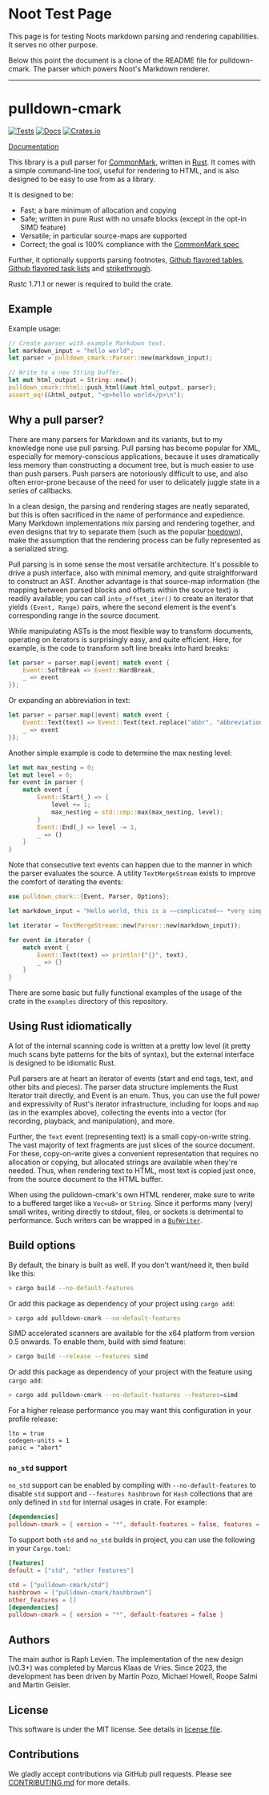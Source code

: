 # Noot Test Page

This page is for testing Noots markdown parsing and rendering capabilities.
It serves no other purpose.

Below this point the document is a clone of the README file for pulldown-cmark. The parser which powers Noot's Markdown renderer.

---

# pulldown-cmark

[![Tests](https://github.com/pulldown-cmark/pulldown-cmark/actions/workflows/rust.yml/badge.svg)](https://github.com/pulldown-cmark/pulldown-cmark/actions/workflows/rust.yml)
[![Docs](https://docs.rs/pulldown-cmark/badge.svg)](https://docs.rs/pulldown-cmark)
[![Crates.io](https://img.shields.io/crates/v/pulldown-cmark.svg?maxAge=2592000)](https://crates.io/crates/pulldown-cmark)

[Documentation](https://docs.rs/pulldown-cmark/)

This library is a pull parser for [CommonMark](http://commonmark.org/), written
in [Rust](http://www.rust-lang.org/). It comes with a simple command-line tool,
useful for rendering to HTML, and is also designed to be easy to use from as
a library.

It is designed to be:

- Fast; a bare minimum of allocation and copying
- Safe; written in pure Rust with no unsafe blocks (except in the opt-in SIMD feature)
- Versatile; in particular source-maps are supported
- Correct; the goal is 100% compliance with the [CommonMark spec](http://spec.commonmark.org/)

Further, it optionally supports parsing footnotes,
[Github flavored tables](https://github.github.com/gfm/#tables-extension-),
[Github flavored task lists](https://github.github.com/gfm/#task-list-items-extension-) and
[strikethrough](https://github.github.com/gfm/#strikethrough-extension-).

Rustc 1.71.1 or newer is required to build the crate.

## Example

Example usage:

```rust
// Create parser with example Markdown text.
let markdown_input = "hello world";
let parser = pulldown_cmark::Parser::new(markdown_input);

// Write to a new String buffer.
let mut html_output = String::new();
pulldown_cmark::html::push_html(&mut html_output, parser);
assert_eq!(&html_output, "<p>hello world</p>\n");
```

## Why a pull parser?

There are many parsers for Markdown and its variants, but to my knowledge none
use pull parsing. Pull parsing has become popular for XML, especially for
memory-conscious applications, because it uses dramatically less memory than
constructing a document tree, but is much easier to use than push parsers. Push
parsers are notoriously difficult to use, and also often error-prone because of
the need for user to delicately juggle state in a series of callbacks.

In a clean design, the parsing and rendering stages are neatly separated, but
this is often sacrificed in the name of performance and expedience. Many Markdown
implementations mix parsing and rendering together, and even designs that try
to separate them (such as the popular [hoedown](https://github.com/hoedown/hoedown)),
make the assumption that the rendering process can be fully represented as a
serialized string.

Pull parsing is in some sense the most versatile architecture. It's possible to
drive a push interface, also with minimal memory, and quite straightforward to
construct an AST. Another advantage is that source-map information (the mapping
between parsed blocks and offsets within the source text) is readily available;
you can call `into_offset_iter()` to create an iterator that yields `(Event, Range)`
pairs, where the second element is the event's corresponding range in the source
document.

While manipulating ASTs is the most flexible way to transform documents,
operating on iterators is surprisingly easy, and quite efficient. Here, for
example, is the code to transform soft line breaks into hard breaks:

```rust
let parser = parser.map(|event| match event {
	Event::SoftBreak => Event::HardBreak,
	_ => event
});
```

Or expanding an abbreviation in text:

```rust
let parser = parser.map(|event| match event {
	Event::Text(text) => Event::Text(text.replace("abbr", "abbreviation").into()),
	_ => event
});
```

Another simple example is code to determine the max nesting level:

```rust
let mut max_nesting = 0;
let mut level = 0;
for event in parser {
	match event {
		Event::Start(_) => {
			level += 1;
			max_nesting = std::cmp::max(max_nesting, level);
		}
		Event::End(_) => level -= 1,
		_ => ()
	}
}
```

Note that consecutive text events can happen due to the manner in which the
parser evaluates the source. A utility `TextMergeStream` exists to improve
the comfort of iterating the events:

```rust
use pulldown_cmark::{Event, Parser, Options};

let markdown_input = "Hello world, this is a ~~complicated~~ *very simple* example.";

let iterator = TextMergeStream::new(Parser::new(markdown_input));

for event in iterator {
    match event {
        Event::Text(text) => println!("{}", text),
        _ => {}
    }
}
```

There are some basic but fully functional examples of the usage of the crate in the
`examples` directory of this repository.

## Using Rust idiomatically

A lot of the internal scanning code is written at a pretty low level (it
pretty much scans byte patterns for the bits of syntax), but the external
interface is designed to be idiomatic Rust.

Pull parsers are at heart an iterator of events (start and end tags, text,
and other bits and pieces). The parser data structure implements the
Rust Iterator trait directly, and Event is an enum. Thus, you can use the
full power and expressivity of Rust's iterator infrastructure, including
for loops and `map` (as in the examples above), collecting the events into
a vector (for recording, playback, and manipulation), and more.

Further, the `Text` event (representing text) is a small copy-on-write string.
The vast majority of text fragments are just
slices of the source document. For these, copy-on-write gives a convenient
representation that requires no allocation or copying, but allocated
strings are available when they're needed. Thus, when rendering text to
HTML, most text is copied just once, from the source document to the
HTML buffer.

When using the pulldown-cmark's own HTML renderer, make sure to write to a buffered
target like a `Vec<u8>` or `String`. Since it performs many (very) small writes, writing
directly to stdout, files, or sockets is detrimental to performance. Such writers can
be wrapped in a [`BufWriter`](https://doc.rust-lang.org/std/io/struct.BufWriter.html).

## Build options

By default, the binary is built as well. If you don't want/need it, then build like this:

```bash
> cargo build --no-default-features
```

Or add this package as dependency of your project using `cargo add`:

```bash
> cargo add pulldown-cmark --no-default-features
```

SIMD accelerated scanners are available for the x64 platform from version 0.5 onwards. To
enable them, build with simd feature:

```bash
> cargo build --release --features simd
```

Or add this package as dependency of your project with the feature using `cargo add`:

```bash
> cargo add pulldown-cmark --no-default-features --features=simd
```

For a higher release performance you may want this configuration in your profile release:

```
lto = true
codegen-units = 1
panic = "abort"
```

### `no_std` support

`no_std` support can be enabled by compiling with `--no-default-features` to
disable `std` support and `--features hashbrown` for `Hash` collections that are only
defined in `std` for internal usages in crate. For example:

```toml
[dependencies]
pulldown-cmark = { version = "*", default-features = false, features = ["hashbrown", "other features"] }
```

To support both `std` and `no_std` builds in project, you can use the following
in your `Cargo.toml`:

```toml
[features]
default = ["std", "other features"]

std = ["pulldown-cmark/std"]
hashbrown = ["pulldown-cmark/hashbrown"]
other_features = []
[dependencies]
pulldown-cmark = { version = "*", default-features = false }
```

## Authors

The main author is Raph Levien. The implementation of the new design (v0.3+) was
completed by Marcus Klaas de Vries. Since 2023, the development has been driven
by Martín Pozo, Michael Howell, Roope Salmi and Martin Geisler.

## License

This software is under the MIT license. See details in [license file](./LICENSE).

## Contributions

We gladly accept contributions via GitHub pull requests. Please see
[CONTRIBUTING.md](CONTRIBUTING.md) for more details.
